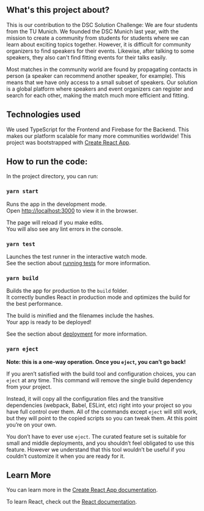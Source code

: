 ## What's this project about?
This is our contribution to the DSC Solution Challenge: We are four students from the TU Munich. We founded the DSC Munich last year, with the mission to create a community from students for students where we can learn about exciting topics together. However, it is difficult for community organizers to find speakers for their events. Likewise, after talking to some speakers, they also can't find fitting events for their talks easily. 

Most matches in the community world are found by propagating contacts in person (a speaker can recommend another speaker, for example). This means that we have only access to a small subset of speakers. Our solution is a global platform where speakers and event organizers can register and search for each other, making the match much more efficient and fitting. 

## Technologies used
We used TypeScript for the Frontend and Firebase for the Backend. This makes our platform scalable for many more communities worldwide! 
This project was bootstrapped with [Create React App](https://github.com/facebook/create-react-app).


## How to run the code:
In the project directory, you can run:

### `yarn start`

Runs the app in the development mode.<br />
Open [http://localhost:3000](http://localhost:3000) to view it in the browser.

The page will reload if you make edits.<br />
You will also see any lint errors in the console.

### `yarn test`

Launches the test runner in the interactive watch mode.<br />
See the section about [running tests](https://facebook.github.io/create-react-app/docs/running-tests) for more information.

### `yarn build`

Builds the app for production to the `build` folder.<br />
It correctly bundles React in production mode and optimizes the build for the best performance.

The build is minified and the filenames include the hashes.<br />
Your app is ready to be deployed!

See the section about [deployment](https://facebook.github.io/create-react-app/docs/deployment) for more information.

### `yarn eject`

**Note: this is a one-way operation. Once you `eject`, you can’t go back!**

If you aren’t satisfied with the build tool and configuration choices, you can `eject` at any time. This command will remove the single build dependency from your project.

Instead, it will copy all the configuration files and the transitive dependencies (webpack, Babel, ESLint, etc) right into your project so you have full control over them. All of the commands except `eject` will still work, but they will point to the copied scripts so you can tweak them. At this point you’re on your own.

You don’t have to ever use `eject`. The curated feature set is suitable for small and middle deployments, and you shouldn’t feel obligated to use this feature. However we understand that this tool wouldn’t be useful if you couldn’t customize it when you are ready for it.

## Learn More

You can learn more in the [Create React App documentation](https://facebook.github.io/create-react-app/docs/getting-started).

To learn React, check out the [React documentation](https://reactjs.org/).
